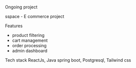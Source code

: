 Ongoing project

sspace - E commerce project

Features
- product filtering
- cart management
- order processing
- admin dashboard


Tech stack
ReactJs, Java spring boot, Postgresql, Tailwind css





